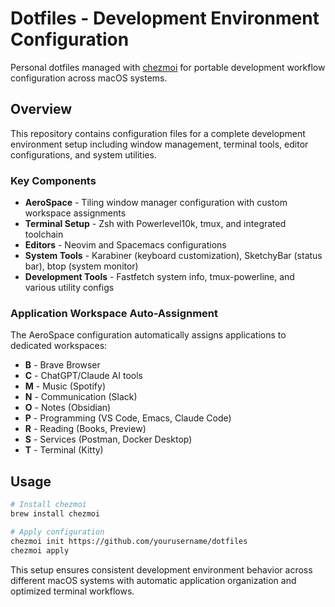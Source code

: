 # Dotfiles - Development Environment Configuration

Personal dotfiles managed with [chezmoi](https://www.chezmoi.io/) for portable development workflow configuration across macOS systems.

## Overview

This repository contains configuration files for a complete development environment setup including window management, terminal tools, editor configurations, and system utilities.

### Key Components

- **AeroSpace** - Tiling window manager configuration with custom workspace assignments
- **Terminal Setup** - Zsh with Powerlevel10k, tmux, and integrated toolchain
- **Editors** - Neovim and Spacemacs configurations
- **System Tools** - Karabiner (keyboard customization), SketchyBar (status bar), btop (system monitor)
- **Development Tools** - Fastfetch system info, tmux-powerline, and various utility configs

### Application Workspace Auto-Assignment

The AeroSpace configuration automatically assigns applications to dedicated workspaces:
- **B** - Brave Browser
- **C** - ChatGPT/Claude AI tools
- **M** - Music (Spotify)
- **N** - Communication (Slack)
- **O** - Notes (Obsidian)
- **P** - Programming (VS Code, Emacs, Claude Code)
- **R** - Reading (Books, Preview)
- **S** - Services (Postman, Docker Desktop)
- **T** - Terminal (Kitty)

## Usage

```bash
# Install chezmoi
brew install chezmoi

# Apply configuration
chezmoi init https://github.com/yourusername/dotfiles
chezmoi apply
```

This setup ensures consistent development environment behavior across different macOS systems with automatic application organization and optimized terminal workflows.
